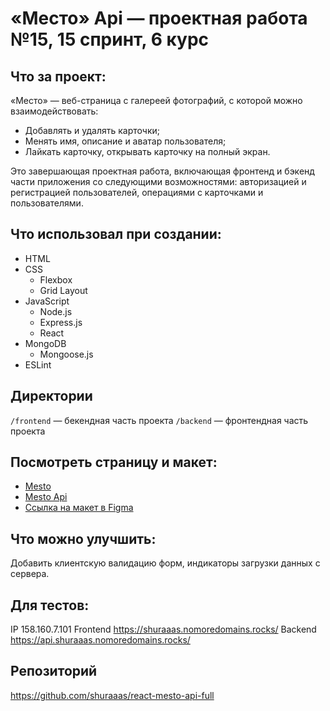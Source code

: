 # «Место» Api — проектная работа №15, 15 спринт, 6 курс

## Что за проект:

«Место» — веб-страница с галереей фотографий, с которой можно взаимодействовать:
- Добавлять и удалять карточки;
- Менять имя, описание и аватар пользователя;
- Лайкать карточку, открывать карточку на полный экран.

Это завершающая проектная работа, включающая фронтенд и бэкенд части приложения со следующими возможностями: авторизацией и регистрацией пользователей, операциями с карточками и пользователями.

## Что использовал при создании:

* HTML
* CSS
  * Flexbox
  * Grid Layout
* JavaScript
  * Node.js
  * Express.js
  * React
* MongoDB
  * Mongoose.js
* ESLint

## Директории

`/frontend` — бекендная часть проекта
`/backend` — фронтендная часть проекта

## Посмотреть страницу и макет:

* [Mesto](https://shuraaas.nomoredomains.rocks/)
* [Mesto Api](https://api.shuraaas.nomoredomains.rocks/)
* [Ссылка на макет в Figma](https://www.figma.com/file/2cn9N9jSkmxD84oJik7xL7/JavaScript.-Sprint-4?node-id=0%3A1)

## Что можно улучшить:

Добавить клиентскую валидацию форм, индикаторы загрузки данных с сервера.

## Для тестов:

IP  158.160.7.101
Frontend  https://shuraaas.nomoredomains.rocks/
Backend  https://api.shuraaas.nomoredomains.rocks/

## Репозиторий

https://github.com/shuraaas/react-mesto-api-full
